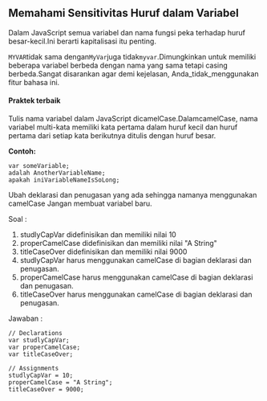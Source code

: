 ## Memahami Sensitivitas Huruf dalam Variabel

Dalam JavaScript semua variabel dan nama fungsi peka terhadap huruf besar-kecil.Ini berarti kapitalisasi itu penting.

`MYVAR`tidak sama dengan`MyVar`juga tidak`myvar`.Dimungkinkan untuk memiliki beberapa variabel berbeda dengan nama yang sama tetapi casing berbeda.Sangat disarankan agar demi kejelasan, Anda_tidak_menggunakan fitur bahasa ini.

#### Praktek terbaik

Tulis nama variabel dalam JavaScript dicamelCase.DalamcamelCase, nama variabel multi-kata memiliki kata pertama dalam huruf kecil dan huruf pertama dari setiap kata berikutnya ditulis dengan huruf besar.

**Contoh:**

```
var someVariable; 
adalah AnotherVariableName; 
apakah iniVariableNameIsSoLong;
```

Ubah deklarasi dan penugasan yang ada sehingga namanya menggunakan camelCase Jangan membuat variabel baru.



Soal :

1. studlyCapVar didefinisikan dan memiliki nilai 10
2. properCamelCase didefinisikan dan memiliki nilai "A String"
3. titleCaseOver didefinisikan dan memiliki nilai 9000
4. studlyCapVar harus menggunakan camelCase di bagian deklarasi dan penugasan.
5. properCamelCase harus menggunakan camelCase di bagian deklarasi dan penugasan.
6. titleCaseOver harus menggunakan camelCase di bagian deklarasi dan penugasan.

Jawaban :

```
// Declarations
var studlyCapVar;
var properCamelCase;
var titleCaseOver;

// Assignments
studlyCapVar = 10;
properCamelCase = "A String";
titleCaseOver = 9000;
```



